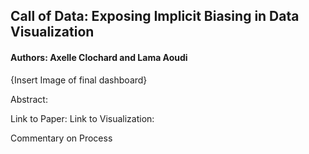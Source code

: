 ## Call of Data: Exposing Implicit Biasing in Data Visualization
#### Authors: Axelle Clochard and Lama Aoudi

{Insert Image of final dashboard}

Abstract:

Link to Paper:
Link to Visualization:

Commentary on Process
